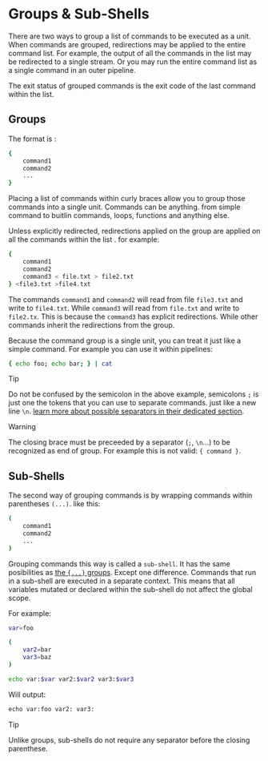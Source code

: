 # Groups & Sub-Shells

There are two ways to group a list of commands to be executed as a unit. When commands are grouped, redirections may be applied to the entire command list. For example, the output of all the commands in the list may be redirected to a single stream. Or you may run the entire command list as a single command in an outer pipeline.

The exit status of grouped commands is the exit code of the last command within the list.

## Groups

The format is :

```sh
{
	command1
	command2
	...
}

```

Placing a list of commands within curly braces allow you to group those commands into a single unit. Commands can be anything. from simple command to buitlin commands, loops, functions and anything else.

Unless explicitly redirected, redirections applied on the group are applied on all the commands within the list . for example:

```sh
{
	command1
	command2
	command3 < file.txt > file2.txt
} <file3.txt >file4.txt

```

The commands `command1` and `command2` will read from file `file3.txt` and write to `file4.txt`. While `command3` will read from `file.txt` and write to `file2.tx`. This is because the `command3` has explicit redirections. While other commands inherit the redirections from the group.

Because the command group is a single unit, you can treat it just like a simple command. For example you can use it within pipelines:

```sh
{ echo foo; echo bar; } | cat
```

> [!TIP]
> Do not be confused by the semicolon in the above example, semicolons `;` is just one the tokens that you can use to
> separate commands. just like a new line `\n`. [learn more about possible separators in their dedicated section](/features/simple-commands#separator).

> [!WARNING]
> The closing brace must be preceeded by a separator (`;`, `\n`...) to be recognized as end of group. For example this is not valid: `{ command }`.

## Sub-Shells

The second way of grouping commands is by wrapping commands within parentheses `(...)`. like this:

```sh
(
	command1
	command2
	...
)

```

Grouping commands this way is called a `sub-shell`. It has the same posibilities as [the `{...}` groups](#groups). Except one difference.
Commands that run in a sub-shell are executed in a separate context. This means that all variables mutated or declared within the sub-shell do not affect the global scope.

For example:

```sh
var=foo

(
	var2=bar
	var3=baz
)

echo var:$var var2:$var2 var3:$var3

```

Will output:

```txt
echo var:foo var2: var3:

```

> [!TIP]
> Unlike groups, sub-shells do not require any separator before the closing parenthese.
